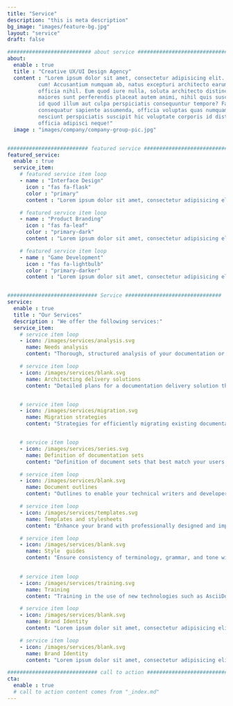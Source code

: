 ```yaml
---
title: "Service"
description: "this is meta description"
bg_image: "images/feature-bg.jpg"
layout: "service"
draft: false

########################### about service #############################
about:
  enable : true
  title : "Creative UX/UI Design Agency"
  content : "Lorem ipsum dolor sit amet, consectetur adipisicing elit. Voluptate soluta corporis odit, optio
          cum! Accusantium numquam ab, natus excepturi architecto earum ipsa aliquam, illum, omnis rerum, eveniet
          officia nihil. Eum quod iure nulla, soluta architecto distinctio. Nesciunt odio ullam expedita, neque fugit
          maiores sunt perferendis placeat autem animi, nihil quis suscipit quibusdam ut reiciendis doloribus natus nemo
          id quod illum aut culpa perspiciatis consequuntur tempore? Facilis nam vitae iure quisquam eius harum
          consequatur sapiente assumenda, officia voluptas quas numquam placeat, alias molestias nisi laudantium
          nesciunt perspiciatis suscipit hic voluptate corporis id distinctio earum. Dolor reprehenderit fuga dolore
          officia adipisci neque!"
  image : "images/company/company-group-pic.jpg"


########################## featured service ############################
featured_service:
  enable : true
  service_item:
    # featured service item loop
    - name : "Interface Design"
      icon : "fas fa-flask"
      color : "primary"
      content : "Lorem ipsum dolor sit amet, consectetur adipisicing elit. Saepe enim impedit repudiandae omnis est temporibus."

    # featured service item loop
    - name : "Product Branding"
      icon : "fas fa-leaf"
      color : "primary-dark"
      content : "Lorem ipsum dolor sit amet, consectetur adipisicing elit. Saepe enim impedit repudiandae omnis est temporibus."

    # featured service item loop
    - name : "Game Development"
      icon : "fas fa-lightbulb"
      color : "primary-darker"
      content : "Lorem ipsum dolor sit amet, consectetur adipisicing elit. Saepe enim impedit repudiandae omnis est temporibus."


############################# Service ###############################
service:
  enable : true
  title : "Our Services"
  description : "We offer the following services:"
  service_item:
    # service item loop
    - icon: /images/services/analysis.svg
      name: Needs analysis
      content: "Thorough, structured analysis of your documentation or product marketing needs."

    # service item loop
    - icon: /images/services/blank.svg
      name: Architecting delivery solutions
      content: "Detailed plans for a documentation delivery solution that meets your specific requirements"


    # service item loop
    - icon: /images/services/migration.svg
      name: Migration strategies
      content: "Strategies for efficiently migrating existing documentation to an open-source toolset"


    # service item loop
    - icon: /images/services/series.svg
      name: Definition of documentation sets
      content: "Definition of document sets that best match your users’ needs, however complex and interdependent your offering may be"

    # service item loop
    - icon: /images/services/blank.svg
      name: Document outlines
      content: "Outlines to enable your technical writers and developers to create new documents following logical, consistent patterns"

    # service item loop
    - icon: /images/services/templates.svg
      name: Templates and stylesheets
      content: "Enhance your brand with professionally designed and implemented templates and stylesheets for print and online documentation"

    # service item loop
    - icon: /images/services/blank.svg
      name: Style  guides
      content: "Ensure consistency of terminology, grammar, and tone with comprehensive documentation style guides"

    
    # service item loop
    - icon: /images/services/training.svg
      name: Training
      content: "Training in the use of new technologies such as AsciiDoc and Antora"

    # service item loop
    - icon: /images/services/blank.svg
      name: Brand Identity
      content: "Lorem ipsum dolor sit amet, consectetur adipisicing elit, sed do eiusmod tempor incididunt ut"

    # service item loop
    - icon: /images/services/blank.svg
      name: Brand Identity
      content: "Lorem ipsum dolor sit amet, consectetur adipisicing elit, sed do eiusmod tempor incididunt ut"

############################# call to action #################################
cta:
  enable : true
  # call to action content comes from "_index.md"
---
```

